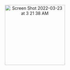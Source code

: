 <div align="center">
<img width="199" alt="Screen Shot 2022-03-23 at 3 21 38 AM" src="https://user-images.githubusercontent.com/48486610/159645408-276efda1-cce2-4aaa-8617-49e27fd3707f.png">
</div>
